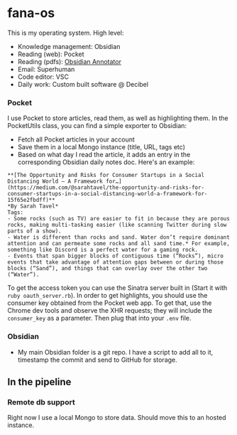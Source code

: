 # fana-os
This is my operating system. High level:

- Knowledge management: Obsidian
- Reading (web): Pocket
- Reading (pdfs): [Obsidian Annotator](https://github.com/elias-sundqvist/obsidian-annotator)
- Email: Superhuman
- Code editor: VSC
- Daily work: Custom built software @ Decibel

### Pocket

I use Pocket to store articles, read them, as well as highlighting them. In the PocketUtils class, you can find a simple exporter to Obsidian:

- Fetch all Pocket articles in your account
- Save them in a local Mongo instance (title, URL, tags etc)
- Based on what day I read the article, it adds an entry in the corresponding Obsidian daily notes doc. Here's an example:

```
**[The Opportunity and Risks for Consumer Startups in a Social Distancing World — A Framework for…](https://medium.com/@sarahtavel/the-opportunity-and-risks-for-consumer-startups-in-a-social-distancing-world-a-framework-for-15f65e2fbdff)**
*By Sarah Tavel*
Tags: 
- Some rocks (such as TV) are easier to fit in because they are porous rocks, making multi-tasking easier (like scanning Twitter during slow parts of a show).
- Water is different than rocks and sand. Water don’t require dominant attention and can permeate some rocks and all sand time.* For example, something like Discord is a perfect water for a gaming rock.
- Events that span bigger blocks of contiguous time (“Rocks”), micro events that take advantage of attention gaps between or during those blocks (“Sand”), and things that can overlay over the other two (“Water”).
```

To get the access token you can use the Sinatra server built in (Start it with `ruby oauth_server.rb`). In order to get highlights, you should use the consumer key obtained from the Pocket web app. To get that, use the Chrome dev tools and observe the XHR requests; they will include the `consumer_key` as a parameter. Then plug that into your `.env` file. 

### Obsidian

- My main Obsidian folder is a git repo. I have a script to add all to it, timestamp the commit and send to GitHub for storage.

## In the pipeline

### Remote db support

Right now I use a local Mongo to store data. Should move this to an hosted instance.
